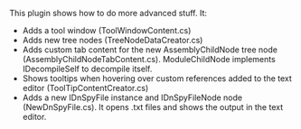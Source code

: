 
This plugin shows how to do more advanced stuff. It:

- Adds a tool window (ToolWindowContent.cs)
- Adds new tree nodes (TreeNodeDataCreator.cs)
- Adds custom tab content for the new AssemblyChildNode tree node (AssemblyChildNodeTabContent.cs). ModuleChildNode implements IDecompileSelf to decompile itself.
- Shows tooltips when hovering over custom references added to the text editor (ToolTipContentCreator.cs)
- Adds a new IDnSpyFile instance and IDnSpyFileNode node (NewDnSpyFile.cs). It opens .txt files and shows the output in the text editor.
